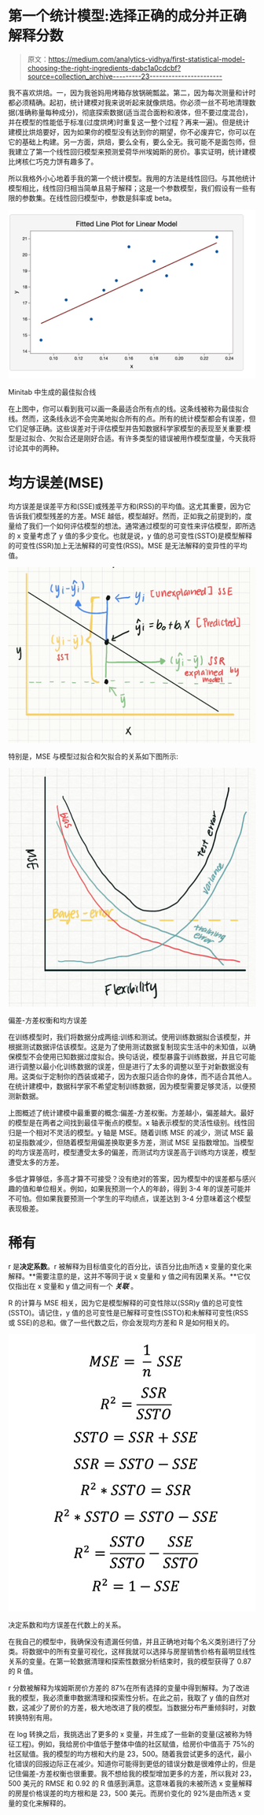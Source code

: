 # 第一个统计模型:选择正确的成分并正确解释分数

> 原文：<https://medium.com/analytics-vidhya/first-statistical-model-choosing-the-right-ingredients-dabc1a0cdcbf?source=collection_archive---------23----------------------->

我不喜欢烘焙。一，因为我爸妈用烤箱存放锅碗瓢盆。第二，因为每次测量和计时都必须精确。起初，统计建模对我来说听起来就像烘焙。你必须一丝不苟地清理数据(准确称量每种成分)，彻底探索数据(适当混合面粉和液体，但不要过度混合)，并在模型的性能低于标准(过度烘烤)时重复这一整个过程？再来一遍)。但是统计建模比烘焙要好，因为如果你的模型没有达到你的期望，你不必废弃它，你可以在它的基础上构建。另一方面，烘焙，要么全有，要么全无。我可能不是面包师，但我建立了第一个线性回归模型来预测爱荷华州埃姆斯的房价。事实证明，统计建模比烤核仁巧克力饼有趣多了。

所以我格外小心地着手我的第一个统计模型。我用的方法是线性回归。与其他统计模型相比，线性回归相当简单且易于解释；这是一个参数模型，我们假设有一些有限的参数集。在线性回归模型中，参数是斜率或 beta。

![](img/cc398c3fefa9f8f65676c5aa8123ebf2.png)

Minitab 中生成的最佳拟合线

在上图中，你可以看到我可以画一条最适合所有点的线。这条线被称为最佳拟合线。然而，这条线永远不会完美地拟合所有的点。所有的统计模型都会有误差，但它们足够正确。这些误差对于评估模型并告知数据科学家模型的表现至关重要:模型是过拟合、欠拟合还是刚好合适。有许多类型的错误被用作模型度量，今天我将讨论其中的两种。

# **均方误差(MSE)**

均方误差是误差平方和(SSE)或残差平方和(RSS)的平均值。这尤其重要，因为它告诉我们模型残差的方差。MSE 越低，模型越好。然而，正如我之前提到的，度量给了我们一个如何评估模型的想法。通常通过模型的可变性来评估模型，即所选的 x 变量考虑了 y 值的多少变化。也就是说，y 值的总可变性(SSTO)是模型解释的可变性(SSR)加上无法解释的可变性(RSS)。MSE 是无法解释的变异性的平均值。

![](img/f8544a7ba0e39bd94d6c5df84a84941b.png)

特别是，MSE 与模型过拟合和欠拟合的关系如下图所示:

![](img/5ab2674622d53fcb85a9da7ed5d01ef9.png)

偏差-方差权衡和均方误差

在训练模型时，我们将数据分成两组:训练和测试。使用训练数据拟合该模型，并根据测试数据评估该模型。这是为了使用测试数据复制现实生活中的未知值，以确保模型不会使用已知数据过度拟合。换句话说，模型暴露于训练数据，并且它可能进行调整以最小化训练数据的误差，但是进行了太多的调整以至于对新数据没有用。这类似于定制你的西装或裙子，因为衣服只适合你的身体，而不适合其他人。在统计建模中，数据科学家不希望定制训练数据，因为模型需要足够灵活，以便预测新数据。

上图概述了统计建模中最重要的概念:偏差-方差权衡。方差越小，偏差越大。最好的模型是在两者之间找到最佳平衡点的模型。x 轴表示模型的灵活性级别。线性回归是一个相对不灵活的模型。y 轴是 MSE。随着训练 MSE 的减少，测试 MSE 最初呈指数减少，但随着模型用偏差换取更多方差，测试 MSE 呈指数增加。当模型的均方误差高时，模型遭受太多的偏差，而测试均方误差高于训练均方误差，模型遭受太多的方差。

多低才算够低，多高才算不可接受？没有绝对的答案，因为模型中的误差都与感兴趣的值和单位相关。例如，如果我预测一个人的年龄，得到 3-4 年的误差可能并不可怕。但如果我要预测一个学生的平均绩点，误差达到 3-4 分意味着这个模型表现极差。

# 稀有

r 是**决定系数**。r 被解释为目标值变化的百分比，该百分比由所选 x 变量的变化来解释。**需要注意的是，这并不等同于说 x 变量和 y 值之间有因果关系。**它仅仅指出在 x 变量和 y 值之间有一个 ***关联*** 。

R 的计算与 MSE 相关，因为它是模型解释的可变性除以(SSR)y 值的总可变性(SSTO)。请记住，y 值的总可变性是已解释可变性(SSTO)和未解释可变性(RSS 或 SSE)的总和。做了一些代数之后，你会发现均方差和 R 是如何相关的。

![](img/d377a5dcbad33b249abab3039eb745eb.png)

决定系数和均方误差在代数上的关系。

在我自己的模型中，我确保没有遗漏任何值，并且正确地对每个名义类别进行了分类。将数据中的所有变量可视化，这样我就可以选择与房屋销售价格有最明显线性关系的变量。在第一轮数据清理和探索性数据分析结束时，我的模型获得了 0.87 的 R 值。

r 分数被解释为埃姆斯房价方差的 87%在所有选择的变量中得到解释。为了改进我的模型，我必须重申数据清理和探索性分析。在此之前，我取了 y 值的自然对数，这减少了房价的方差，极大地改进了我的模型。当数据分布严重倾斜时，对数转换特别有用。

在 log 转换之后，我挑选出了更多的 x 变量，并生成了一些新的变量(这被称为特征工程)。例如，我给房价中值低于整体中值的社区赋值，给房价中值高于 75%的社区赋值。我的模型的均方根和大约是 23，500。随着我尝试更多的迭代，最小化错误的回报边际正在减少。知道你可能得到更低的错误分数是很难停止的，但是记住偏差-方差权衡也很重要。我不想给我的模型增加更多的方差，所以我对 23，500 美元的 RMSE 和 0.92 的 R 值感到满意。这意味着我的未被所选 x 变量解释的房屋价格误差的均方根和是 23，500 美元。而房价变化的 92%是由所选 x 变量的变化来解释的。